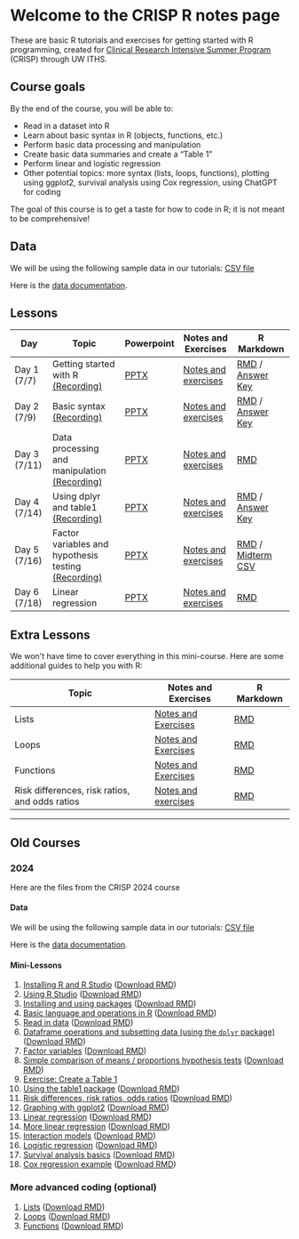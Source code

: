 # Welcome to the CRISP R notes page

These are basic R tutorials and exercises for getting started with R programming, created for [Clinical Research Intensive Summer Program](https://www.iths.org/education/professional-development/crisp/) (CRISP) through UW ITHS.

## Course goals 

By the end of the course, you will be able to: 
* Read in a dataset into R 
* Learn about basic syntax in R (objects, functions, etc.) 
* Perform basic data processing and manipulation
* Create basic data summaries and create a “Table 1”
* Perform linear and logistic regression 
* Other potential topics: more syntax (lists, loops, functions), plotting using ggplot2, survival analysis using Cox regression, using ChatGPT for coding

The goal of this course is to get a taste for how to code in R; it is not meant to be comprehensive! 

## Data 

We will be using the following sample data in our tutorials: 
[CSV file](https://jpspeng.github.io/crisp_notes/pages/crisp-2024-sample100.csv) 

Here is the [data documentation](https://jpspeng.github.io/crisp_notes/pages/Crisp-2024-sample100-dictionary.pdf). 

## Lessons 

| Day | Topic | Powerpoint | Notes and Exercises | R Markdown |
|----------|----------|----------| ----------| ----------|
| Day 1 (7/7) | Getting started with R [(Recording)](https://washington.zoom.us/rec/share/xS-0EjKlYLbrXihW4LUw2dfitoVJZC6hYPbovslDAdrZYxuVbMr-ei9P-UIbXXcT._mrf8OTTY1USV9k-?startTime=1751949750000)   | [PPTX](https://jpspeng.github.io/crisp_notes/powerpoints_2025/crisp_2025_R_day1.pptx)     | [Notes and exercises](https://jpspeng.github.io/crisp_notes/notebooks_2025/crisp_2025_day1.html)     | [RMD](https://jpspeng.github.io/crisp_notes/notebooks_2025/crisp_2025_day1.Rmd) / [Answer Key](https://jpspeng.github.io/crisp_notes/notebooks_2025/crisp_2025_day1_answers.Rmd)   |
| Day 2 (7/9)    | Basic syntax [(Recording)](https://washington.zoom.us/rec/share/3TGMegNu_lK2Dd5tyS-Rz42N5xwQ95UHwrj-BAjpd7EHx6OMhGSh-9sAVuHDVJjH.j8ANygOalg7KPjnn)     | [PPTX](https://jpspeng.github.io/crisp_notes/powerpoints_2025/crisp_2025_R_day2.pptx)     | [Notes and exercises](https://jpspeng.github.io/crisp_notes/notebooks_2025/crisp_2025_day2.html)   | [RMD](https://jpspeng.github.io/crisp_notes/notebooks_2025/crisp_2025_day2.Rmd) / [Answer Key](https://jpspeng.github.io/crisp_notes/notebooks_2025/crisp_2025_day2_answers.Rmd)   |
| Day 3 (7/11)    | Data processing and manipulation [(Recording)](https://washington.zoom.us/rec/share/iREzt3feeubSgfDnwPSooL2uulQ38uuGAxV6O7K1_WnQOsxsU79myFAnfv2aJzkb.d7PXEiySnDNYhEoB)    | [PPTX](https://jpspeng.github.io/crisp_notes/powerpoints_2025/crisp_2025_R_day3.pptx)    | [Notes and exercises](https://jpspeng.github.io/crisp_notes/notebooks_2025/crisp_2025_day3.html)      | [RMD](https://jpspeng.github.io/crisp_notes/notebooks_2025/crisp_2025_day3.Rmd)    |
| Day 4 (7/14)    | Using dplyr and table1 [(Recording)](https://washington.zoom.us/rec/share/qb7InVbXLbX2jTmUGWtA-VSRQWsEoTy5hm65g_Aq0_dViOL98r3w51N5KhadBiZi.46iJ7LS8OIndrY-B)   | [PPTX](https://jpspeng.github.io/crisp_notes/powerpoints_2025/crisp_2025_R_day4.pptx)    | [Notes and exercises](https://jpspeng.github.io/crisp_notes/notebooks_2025/crisp_2025_day4.html)      | [RMD](https://jpspeng.github.io/crisp_notes/notebooks_2025/crisp_2025_day4.Rmd) / [Answer Key](https://jpspeng.github.io/crisp_notes/notebooks_2025/crisp_2025_day4_answers.Rmd)    |
| Day 5 (7/16)    | Factor variables and hypothesis testing [(Recording)](https://washington.zoom.us/rec/share/MyCyY2KQsGZ3lqbK_19wjuO70VAMJ4lyxjRO-SyTylg9Amo7Po1oPVbGscSOkyXj.weZugf2Owmpmt8zN)  | [PPTX](https://jpspeng.github.io/crisp_notes/powerpoints_2025/crisp_2025_R_day5.pptx)    | [Notes and exercises](https://jpspeng.github.io/crisp_notes/notebooks_2025/crisp_2025_day5.html)      | [RMD](https://jpspeng.github.io/crisp_notes/notebooks_2025/crisp_2025_day5.Rmd) / [Midterm CSV](https://jpspeng.github.io/crisp_notes/notebooks_2025/midterm_practicum_sample.csv)    |
| Day 6 (7/18)    | Linear regression  | [PPTX](https://jpspeng.github.io/crisp_notes/powerpoints_2025/crisp_2025_R_day6.pptx)    | [Notes and exercises](https://jpspeng.github.io/crisp_notes/notebooks_2025/crisp_2025_day6.html)      | [RMD](https://jpspeng.github.io/crisp_notes/notebooks_2025/crisp_2025_day6.Rmd)    |


## Extra Lessons 

We won't have time to cover everything in this mini-course. Here are some additional guides to help you with R: 

| Topic | Notes and Exercises | R Markdown |
|----------| ----------| ----------|
| Lists | [Notes and Exercises](https://jpspeng.github.io/crisp_notes/pages/lists.html)| [RMD](https://jpspeng.github.io/crisp_notes/pages/lists.Rmd)|
| Loops | [Notes and Exercises](https://jpspeng.github.io/crisp_notes/pages/loops.html)| [RMD](https://jpspeng.github.io/crisp_notes/pages/loops.Rmd)|
| Functions | [Notes and Exercises](https://jpspeng.github.io/crisp_notes/pages/functions.html) | [RMD](https://jpspeng.github.io/crisp_notes/pages/functions.Rmd)|
| Risk differences, risk ratios, and odds ratios | [Notes and exercises](https://jpspeng.github.io/crisp_notes/pages/risk_differences.html)| [RMD](https://jpspeng.github.io/crisp_notes/pages/risk_differences.Rmd)|



--- 

## Old Courses 

### 2024 

Here are the files from the CRISP 2024 course 

#### Data 

We will be using the following sample data in our tutorials: 
[CSV file](https://jpspeng.github.io/crisp_notes/pages/crisp-2024-sample100.csv) 

Here is the [data documentation](https://jpspeng.github.io/crisp_notes/pages/Crisp-2024-sample100-dictionary.pdf). 

#### Mini-Lessons 

1. [Installing R and R Studio](https://jpspeng.github.io/crisp_notes/pages/installing_R.html) ([Download RMD](https://jpspeng.github.io/crisp_notes/pages/installing_R.Rmd))
2. [Using R Studio](https://jpspeng.github.io/crisp_notes/pages/r_studio_r_markdown.html) ([Download RMD](https://jpspeng.github.io/crisp_notes/pages/r_studio_r_markdown.Rmd))
3. [Installing and using packages](https://jpspeng.github.io/crisp_notes/pages/installing_packages.html) ([Download RMD](https://jpspeng.github.io/crisp_notes/pages/installing_packages.Rmd))
4. [Basic language and operations in R](https://jpspeng.github.io/crisp_notes/pages/some_language.html) ([Download RMD](https://jpspeng.github.io/crisp_notes/pages/some_language.Rmd))
5. [Read in data](https://jpspeng.github.io/crisp_notes/pages/reading_data.html) ([Download RMD](https://jpspeng.github.io/crisp_notes/pages/reading_data.Rmd))
6. [Dataframe operations and subsetting data (using the `dplyr` package)](https://jpspeng.github.io/crisp_notes/pages/subsetting_data.html) ([Download RMD](https://jpspeng.github.io/crisp_notes/pages/subsetting_data.Rmd))
7. [Factor variables](https://jpspeng.github.io/crisp_notes/pages/factor_variables.html) ([Download RMD](https://jpspeng.github.io/crisp_notes/pages/factor_variables.Rmd))
8. [Simple comparison of means / proportions hypothesis tests](https://jpspeng.github.io/crisp_notes/pages/tests_comparing_means_proportions.html) ([Download RMD](https://jpspeng.github.io/crisp_notes/pages/tests_comparing_means_proportions.Rmd))
9. [Exercise: Create a Table 1](https://jpspeng.github.io/crisp_notes/pages/creating_table1.html)
10. [Using the table1 package](https://jpspeng.github.io/crisp_notes/pages/using_table1_package.html) ([Download RMD](https://jpspeng.github.io/crisp_notes/pages/using_table1_package.Rmd))
11. [Risk differences, risk ratios, odds ratios](https://jpspeng.github.io/crisp_notes/pages/risk_differences.html) ([Download RMD](https://jpspeng.github.io/crisp_notes/pages/risk_differences.Rmd))
12. [Graphing with ggplot2](https://jpspeng.github.io/crisp_notes/pages/graphing_with_ggplot2.html) ([Download RMD](https://jpspeng.github.io/crisp_notes/pages/graphing_with_ggplot2.Rmd))
13. [Linear regression](https://jpspeng.github.io/crisp_notes/pages/linear_regression.html) ([Download RMD](https://jpspeng.github.io/crisp_notes/pages/linear_regression.Rmd))
14. [More linear regression](https://jpspeng.github.io/crisp_notes/pages/more_linear_regression.html) ([Download RMD](https://jpspeng.github.io/crisp_notes/pages/more_linear_regression.Rmd))
15. [Interaction models](https://jpspeng.github.io/crisp_notes/pages/interaction_term.html) ([Download RMD](https://jpspeng.github.io/crisp_notes/pages/interaction_term.Rmd))
16. [Logistic regression](https://jpspeng.github.io/crisp_notes/pages/logistic_regression.html) ([Download RMD](https://jpspeng.github.io/crisp_notes/pages/logistic_regression.Rmd))
17. [Survival analysis basics](https://jpspeng.github.io/crisp_notes/pages/survival_analysis.html) ([Download RMD](https://jpspeng.github.io/crisp_notes/pages/survival_analysis.Rmd))
18. [Cox regression example](https://jpspeng.github.io/crisp_notes/pages/cox_regression.html) ([Download RMD](https://jpspeng.github.io/crisp_notes/pages/cox_regression.Rmd))

### More advanced coding (optional)

1.  [Lists](https://jpspeng.github.io/crisp_notes/pages/lists.html) ([Download RMD](https://jpspeng.github.io/crisp_notes/pages/lists.Rmd))
2.  [Loops](https://jpspeng.github.io/crisp_notes/pages/loops.html) ([Download RMD](https://jpspeng.github.io/crisp_notes/pages/loops.Rmd))
3.  [Functions](https://jpspeng.github.io/crisp_notes/pages/functions.html) ([Download RMD](https://jpspeng.github.io/crisp_notes/pages/functions.Rmd))
